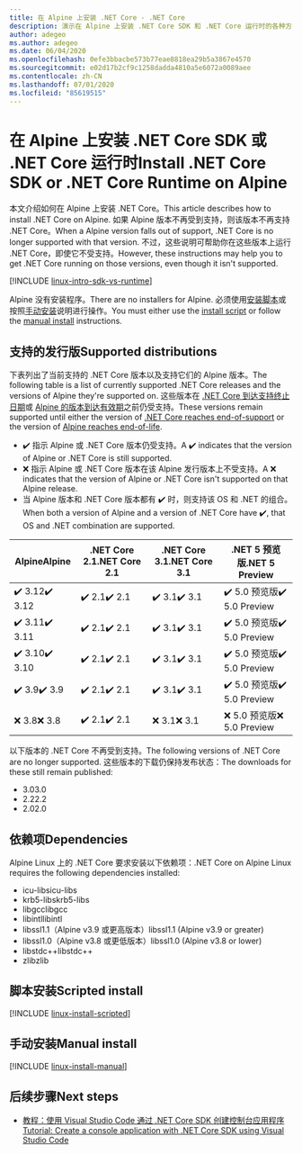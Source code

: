 ```yaml
---
title: 在 Alpine 上安装 .NET Core - .NET Core
description: 演示在 Alpine 上安装 .NET Core SDK 和 .NET Core 运行时的各种方法。
author: adegeo
ms.author: adegeo
ms.date: 06/04/2020
ms.openlocfilehash: 0efe3bbacbe573b77eae8818ea29b5a3867e4570
ms.sourcegitcommit: e02d17b2cf9c1258dadda4810a5e6072a0089aee
ms.contentlocale: zh-CN
ms.lasthandoff: 07/01/2020
ms.locfileid: "85619515"
---
```

# <a name="install-net-core-sdk-or-net-core-runtime-on-alpine"></a><span data-ttu-id="8db8a-103">在 Alpine 上安装 .NET Core SDK 或 .NET Core 运行时</span><span class="sxs-lookup"><span data-stu-id="8db8a-103">Install .NET Core SDK or .NET Core Runtime on Alpine</span></span>

<span data-ttu-id="8db8a-104">本文介绍如何在 Alpine 上安装 .NET Core。</span><span class="sxs-lookup"><span data-stu-id="8db8a-104">This article describes how to install .NET Core on Alpine.</span></span> <span data-ttu-id="8db8a-105">如果 Alpine 版本不再受到支持，则该版本不再支持 .NET Core。</span><span class="sxs-lookup"><span data-stu-id="8db8a-105">When a Alpine version falls out of support, .NET Core is no longer supported with that version.</span></span> <span data-ttu-id="8db8a-106">不过，这些说明可帮助你在这些版本上运行 .NET Core，即使它不受支持。</span><span class="sxs-lookup"><span data-stu-id="8db8a-106">However, these instructions may help you to get .NET Core running on those versions, even though it isn't supported.</span></span>

[!INCLUDE [linux-intro-sdk-vs-runtime](includes/linux-intro-sdk-vs-runtime.md)]

<span data-ttu-id="8db8a-107">Alpine 没有安装程序。</span><span class="sxs-lookup"><span data-stu-id="8db8a-107">There are no installers for Alpine.</span></span> <span data-ttu-id="8db8a-108">必须使用[安装脚本](#scripted-install)或按照[手动安装](#manual-install)说明进行操作。</span><span class="sxs-lookup"><span data-stu-id="8db8a-108">You must either use the [install script](#scripted-install) or follow the [manual install](#manual-install) instructions.</span></span>

## <a name="supported-distributions"></a><span data-ttu-id="8db8a-109">支持的发行版</span><span class="sxs-lookup"><span data-stu-id="8db8a-109">Supported distributions</span></span>

<span data-ttu-id="8db8a-110">下表列出了当前支持的 .NET Core 版本以及支持它们的 Alpine 版本。</span><span class="sxs-lookup"><span data-stu-id="8db8a-110">The following table is a list of currently supported .NET Core releases and the versions of Alpine they're supported on.</span></span> <span data-ttu-id="8db8a-111">这些版本在 [.NET Core 到达支持终止日期](https://dotnet.microsoft.com/platform/support/policy/dotnet-core)或 [Alpine 的版本到达有效期](https://wiki.alpinelinux.org/wiki/Alpine_Linux:Releases)之前仍受支持。</span><span class="sxs-lookup"><span data-stu-id="8db8a-111">These versions remain supported until either the version of [.NET Core reaches end-of-support](https://dotnet.microsoft.com/platform/support/policy/dotnet-core) or the version of [Alpine reaches end-of-life](https://wiki.alpinelinux.org/wiki/Alpine_Linux:Releases).</span></span>

- <span data-ttu-id="8db8a-112">✔️ 指示 Alpine 或 .NET Core 版本仍受支持。</span><span class="sxs-lookup"><span data-stu-id="8db8a-112">A ✔️ indicates that the version of Alpine or .NET Core is still supported.</span></span>
- <span data-ttu-id="8db8a-113">❌ 指示 Alpine 或 .NET Core 版本在该 Alpine 发行版本上不受支持。</span><span class="sxs-lookup"><span data-stu-id="8db8a-113">A ❌ indicates that the version of Alpine or .NET Core isn't supported on that Alpine release.</span></span>
- <span data-ttu-id="8db8a-114">当 Alpine 版本和 .NET Core 版本都有 ✔️ 时，则支持该 OS 和 .NET 的组合。</span><span class="sxs-lookup"><span data-stu-id="8db8a-114">When both a version of Alpine and a version of .NET Core have ✔️, that OS and .NET combination are supported.</span></span>

| <span data-ttu-id="8db8a-115">Alpine</span><span class="sxs-lookup"><span data-stu-id="8db8a-115">Alpine</span></span>                   | <span data-ttu-id="8db8a-116">.NET Core 2.1</span><span class="sxs-lookup"><span data-stu-id="8db8a-116">.NET Core 2.1</span></span> | <span data-ttu-id="8db8a-117">.NET Core 3.1</span><span class="sxs-lookup"><span data-stu-id="8db8a-117">.NET Core 3.1</span></span> | <span data-ttu-id="8db8a-118">.NET 5 预览版</span><span class="sxs-lookup"><span data-stu-id="8db8a-118">.NET 5 Preview</span></span> |
|--------------------------|---------------|---------------|----------------|
| <span data-ttu-id="8db8a-119">✔️ 3.12</span><span class="sxs-lookup"><span data-stu-id="8db8a-119">✔️ 3.12</span></span>  | <span data-ttu-id="8db8a-120">✔️ 2.1</span><span class="sxs-lookup"><span data-stu-id="8db8a-120">✔️ 2.1</span></span>        | <span data-ttu-id="8db8a-121">✔️ 3.1</span><span class="sxs-lookup"><span data-stu-id="8db8a-121">✔️ 3.1</span></span>        | <span data-ttu-id="8db8a-122">✔️ 5.0 预览版</span><span class="sxs-lookup"><span data-stu-id="8db8a-122">✔️ 5.0 Preview</span></span> |
| <span data-ttu-id="8db8a-123">✔️ 3.11</span><span class="sxs-lookup"><span data-stu-id="8db8a-123">✔️ 3.11</span></span>  | <span data-ttu-id="8db8a-124">✔️ 2.1</span><span class="sxs-lookup"><span data-stu-id="8db8a-124">✔️ 2.1</span></span>        | <span data-ttu-id="8db8a-125">✔️ 3.1</span><span class="sxs-lookup"><span data-stu-id="8db8a-125">✔️ 3.1</span></span>        | <span data-ttu-id="8db8a-126">✔️ 5.0 预览版</span><span class="sxs-lookup"><span data-stu-id="8db8a-126">✔️ 5.0 Preview</span></span> |
| <span data-ttu-id="8db8a-127">✔️ 3.10</span><span class="sxs-lookup"><span data-stu-id="8db8a-127">✔️ 3.10</span></span>  | <span data-ttu-id="8db8a-128">✔️ 2.1</span><span class="sxs-lookup"><span data-stu-id="8db8a-128">✔️ 2.1</span></span>        | <span data-ttu-id="8db8a-129">✔️ 3.1</span><span class="sxs-lookup"><span data-stu-id="8db8a-129">✔️ 3.1</span></span>        | <span data-ttu-id="8db8a-130">✔️ 5.0 预览版</span><span class="sxs-lookup"><span data-stu-id="8db8a-130">✔️ 5.0 Preview</span></span> |
| <span data-ttu-id="8db8a-131">✔️ 3.9</span><span class="sxs-lookup"><span data-stu-id="8db8a-131">✔️ 3.9</span></span>   | <span data-ttu-id="8db8a-132">✔️ 2.1</span><span class="sxs-lookup"><span data-stu-id="8db8a-132">✔️ 2.1</span></span>        | <span data-ttu-id="8db8a-133">✔️ 3.1</span><span class="sxs-lookup"><span data-stu-id="8db8a-133">✔️ 3.1</span></span>        | <span data-ttu-id="8db8a-134">✔️ 5.0 预览版</span><span class="sxs-lookup"><span data-stu-id="8db8a-134">✔️ 5.0 Preview</span></span> |
| <span data-ttu-id="8db8a-135">❌ 3.8</span><span class="sxs-lookup"><span data-stu-id="8db8a-135">❌ 3.8</span></span>   | <span data-ttu-id="8db8a-136">✔️ 2.1</span><span class="sxs-lookup"><span data-stu-id="8db8a-136">✔️ 2.1</span></span>        | <span data-ttu-id="8db8a-137">❌ 3.1</span><span class="sxs-lookup"><span data-stu-id="8db8a-137">❌ 3.1</span></span>        | <span data-ttu-id="8db8a-138">❌ 5.0 预览版</span><span class="sxs-lookup"><span data-stu-id="8db8a-138">❌ 5.0 Preview</span></span> |

<span data-ttu-id="8db8a-139">以下版本的 .NET Core 不再受到支持。</span><span class="sxs-lookup"><span data-stu-id="8db8a-139">The following versions of .NET Core are no longer supported.</span></span> <span data-ttu-id="8db8a-140">这些版本的下载仍保持发布状态：</span><span class="sxs-lookup"><span data-stu-id="8db8a-140">The downloads for these still remain published:</span></span>

- <span data-ttu-id="8db8a-141">3.0</span><span class="sxs-lookup"><span data-stu-id="8db8a-141">3.0</span></span>
- <span data-ttu-id="8db8a-142">2.2</span><span class="sxs-lookup"><span data-stu-id="8db8a-142">2.2</span></span>
- <span data-ttu-id="8db8a-143">2.0</span><span class="sxs-lookup"><span data-stu-id="8db8a-143">2.0</span></span>

## <a name="dependencies"></a><span data-ttu-id="8db8a-144">依赖项</span><span class="sxs-lookup"><span data-stu-id="8db8a-144">Dependencies</span></span>

<span data-ttu-id="8db8a-145">Alpine Linux 上的 .NET Core 要求安装以下依赖项：</span><span class="sxs-lookup"><span data-stu-id="8db8a-145">.NET Core on Alpine Linux requires the following dependencies installed:</span></span>

- <span data-ttu-id="8db8a-146">icu-libs</span><span class="sxs-lookup"><span data-stu-id="8db8a-146">icu-libs</span></span>
- <span data-ttu-id="8db8a-147">krb5-libs</span><span class="sxs-lookup"><span data-stu-id="8db8a-147">krb5-libs</span></span>
- <span data-ttu-id="8db8a-148">libgcc</span><span class="sxs-lookup"><span data-stu-id="8db8a-148">libgcc</span></span>
- <span data-ttu-id="8db8a-149">libintl</span><span class="sxs-lookup"><span data-stu-id="8db8a-149">libintl</span></span>
- <span data-ttu-id="8db8a-150">libssl1.1（Alpine v3.9 或更高版本）</span><span class="sxs-lookup"><span data-stu-id="8db8a-150">libssl1.1 (Alpine v3.9 or greater)</span></span>
- <span data-ttu-id="8db8a-151">libssl1.0（Alpine v3.8 或更低版本）</span><span class="sxs-lookup"><span data-stu-id="8db8a-151">libssl1.0 (Alpine v3.8 or lower)</span></span>
- <span data-ttu-id="8db8a-152">libstdc++</span><span class="sxs-lookup"><span data-stu-id="8db8a-152">libstdc++</span></span>
- <span data-ttu-id="8db8a-153">zlib</span><span class="sxs-lookup"><span data-stu-id="8db8a-153">zlib</span></span>

## <a name="scripted-install"></a><span data-ttu-id="8db8a-154">脚本安装</span><span class="sxs-lookup"><span data-stu-id="8db8a-154">Scripted install</span></span>

[!INCLUDE [linux-install-scripted](includes/linux-install-scripted.md)]

## <a name="manual-install"></a><span data-ttu-id="8db8a-155">手动安装</span><span class="sxs-lookup"><span data-stu-id="8db8a-155">Manual install</span></span>

[!INCLUDE [linux-install-manual](includes/linux-install-manual.md)]

## <a name="next-steps"></a><span data-ttu-id="8db8a-156">后续步骤</span><span class="sxs-lookup"><span data-stu-id="8db8a-156">Next steps</span></span>

- [<span data-ttu-id="8db8a-157">教程：使用 Visual Studio Code 通过 .NET Core SDK 创建控制台应用程序</span><span class="sxs-lookup"><span data-stu-id="8db8a-157">Tutorial: Create a console application with .NET Core SDK using Visual Studio Code</span></span>](../tutorials/with-visual-studio-code.md)
